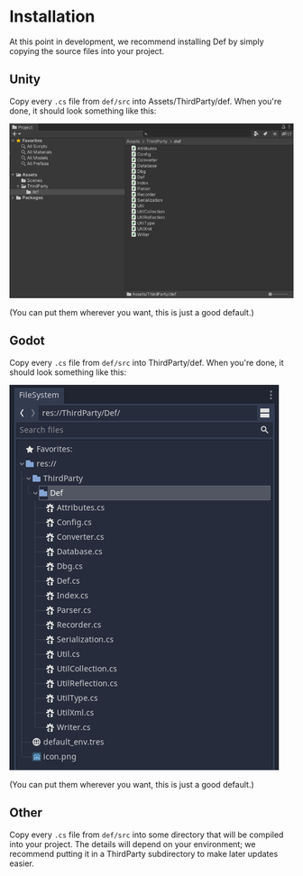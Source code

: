# Installation

At this point in development, we recommend installing Def by simply copying the source files into your project.

## Unity

Copy every `.cs` file from `def/src` into Assets/ThirdParty/def. When you're done, it should look something like this:

<img src="installation_unity.png">

(You can put them wherever you want, this is just a good default.)

## Godot

Copy every `.cs` file from `def/src` into ThirdParty/def. When you're done, it should look something like this:

<img src="installation_godot.png">

(You can put them wherever you want, this is just a good default.)

## Other

Copy every `.cs` file from `def/src` into some directory that will be compiled into your project. The details will depend on your environment; we recommend putting it in a ThirdParty subdirectory to make later updates easier.